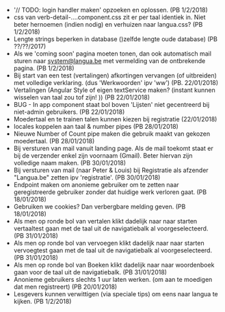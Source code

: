 * '// TODO: login handler maken' opzoeken en oplossen. (PB 1/2/2018)
* css van verb-detail-....component.css zit er per taal identiek in.  Niet beter hernoemen (indien nodig) en verhuizen naar langua.css? (PB 1/2/2018)
* Lengte strings beperken in database ()zelfde lengte oude database) (PB ??/??/2017)
* Als we 'coming soon' pagina moeten tonen, dan ook automatisch mail sturen naar system@langua.be met vermelding van de ontbrekende pagina. (PB 1/2/2018)
* Bij start van een test (vertalingen) afkortingen vervangen (of uitbreiden) met volledige verklaring.  (dus 'Werkwoorden' ipv 'ww') (PB. 22/01/2018) 
* Vertalingen (Angular Style of eigen textService maken?  (instant kunnen wisselen van taal zou tof zijn! ))  (PB 22/01/2018)
* BUG - In app component staat bol boven 'Lijsten' niet gecentreerd bij niet-admin gebruikers. (PB 22/01/2018)
* Moedertaal en te trainen talen kunnen kiezen bij registratie (22/01/2018)
* locales koppelen aan taal & number pipes (PB 28/01/2018)
* Nieuwe Number of Count pipe maken die gebruik maakt van gekozen moedertaal. (PB 28/01/2018)
* Bij versturen van mail vanuit landing page.  Als de mail toekomt staat er bij de verzender enkel zijn voornaam (Gmail).  Beter hiervan zijn volledige naam maken. (PB 30/01/2018)
* Bij versturen van mail (naar Peter & Louis) bij Registratie als afzender "Langua.be" zetten ipv 'registratie'.  (PB 30/01/2018)
* Endpoint maken om anonieme gebruiker om te zetten naar geregistreerde gebruiker zonder dat huidige werk verloren gaat. (PB 18/01/2018)
* Gebruiken we cookies?  Dan verbergbare melding geven. (PB 18/01/2018)
* Als men op ronde bol van vertalen klikt dadelijk naar naar starten vertaaltest gaan met de taal uit de navigatiebalk al voorgeselecteerd. (PB 31/01/2018)
* Als men op ronde bol van vervoegen klikt dadelijk naar naar starten vervoegtest gaan met de taal uit de navigatiebalk al voorgeselecteerd. (PB 31/01/2018)
* Als men op ronde bol van Boeken klikt dadelijk naar naar woordenboek gaan voor de taal uit de navigatiebalk. (PB 31/01/2018)
* Anonieme gebruikers slechts 1 uur laten werken. (om aan te moedigen dat men registreert) (PB 20/01/2018)
* Lesgevers kunnen verwittigen (via speciale tips) om eens naar langua te kijken. (PB 1/2/2018)